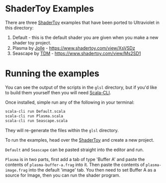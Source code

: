 # ShaderToy Examples

There are three [ShaderToy](https://www.shadertoy.com/) examples that have been ported to Ultraviolet in this directory:

1. Default - this is the default shader you are given when you make a new shader toy project.
2. Plasma by [Jolle](https://www.shadertoy.com/user/jolle) - https://www.shadertoy.com/view/XsVSDz
3. Seascape by [TDM](https://www.shadertoy.com/user/TDM) - https://www.shadertoy.com/view/Ms2SD1

# Running the examples

You can see the output of the scripts in the `glsl` directory, but if you'd like to build them yourself then you will need [Scala-CLI](https://scala-cli.virtuslab.org/).

Once installed, simple run any of the following in your terminal:

```sh
scala-cli run Default.scala
scala-cli run Plasma.scala
scala-cli run Seascape.scala
```

They will re-generate the files within the `glsl` directory.

To run the examples, head over the [ShaderToy](https://www.shadertoy.com/) and create a new project.

`Default` and `Seascape` can be pasted straight into the editor and run.

`Plasma` is in two parts, first add a tab of type 'Buffer A' and paste the contents of `plasma-buffer-a.frag` into it. Then paste the contents of `plasma-image.frag` into the default 'image' tab. You then need to set Buffer A as a source for Image, then you can run the shader program.
